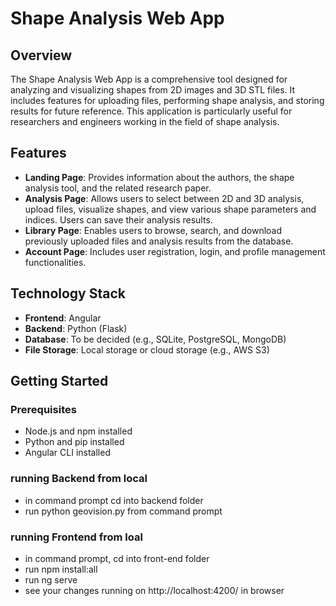 # Shape Analysis Web App

## Overview

The Shape Analysis Web App is a comprehensive tool designed for analyzing and visualizing shapes from 2D images and 3D STL files. It includes features for uploading files, performing shape analysis, and storing results for future reference. This application is particularly useful for researchers and engineers working in the field of shape analysis.

## Features

- **Landing Page**: Provides information about the authors, the shape analysis tool, and the related research paper.
- **Analysis Page**: Allows users to select between 2D and 3D analysis, upload files, visualize shapes, and view various shape parameters and indices. Users can save their analysis results.
- **Library Page**: Enables users to browse, search, and download previously uploaded files and analysis results from the database.
- **Account Page**: Includes user registration, login, and profile management functionalities.

## Technology Stack

- **Frontend**: Angular
- **Backend**: Python (Flask)
- **Database**: To be decided (e.g., SQLite, PostgreSQL, MongoDB)
- **File Storage**: Local storage or cloud storage (e.g., AWS S3)

## Getting Started

### Prerequisites

- Node.js and npm installed
- Python and pip installed
- Angular CLI installed


### running Backend from local
- in command prompt cd into backend folder
- run python geovision.py from command prompt

### running Frontend from loal
- in command prompt, cd into front-end folder
- run npm install:all
- run ng serve
- see your changes running on http://localhost:4200/ in browser
